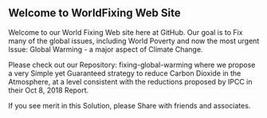 ## Welcome to WorldFixing Web Site

Welcome to our World Fixing Web site here at GitHub. Our goal is to Fix many of the global issues, including World Poverty and now the most urgent Issue: Global Warming - a major aspect of Climate Change.

Please check out our Repository: fixing-global-warming where we propose a very Simple yet Guaranteed strategy to reduce Carbon Dioxide in the Atmosphere, at a level consistent with the reductions proposed by IPCC in their Oct 8, 2018 Report. 

If you see merit in this Solution, please Share with friends and associates.

 
